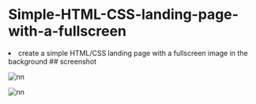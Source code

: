 # Simple-HTML-CSS-landing-page-with-a-fullscreen
<li>create a simple HTML/CSS landing page with a fullscreen image in the background
## screenshot

![nn](https://user-images.githubusercontent.com/12325386/29310144-39d4b9d4-81df-11e7-9f9e-acdccfb3bb64.JPG)

![nn](https://user-images.githubusercontent.com/12325386/29310235-874b9854-81df-11e7-961b-f4054440c5d5.JPG)
